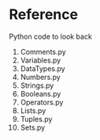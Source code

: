 # Reference
Python code to look back 
 1. Comments.py
 2. Variables.py
 3. DataTypes.py
 4. Numbers.py
 5. Strings.py
 6. Booleans.py
 7. Operators.py
 8. Lists.py
 9. Tuples.py
 10. Sets.py
